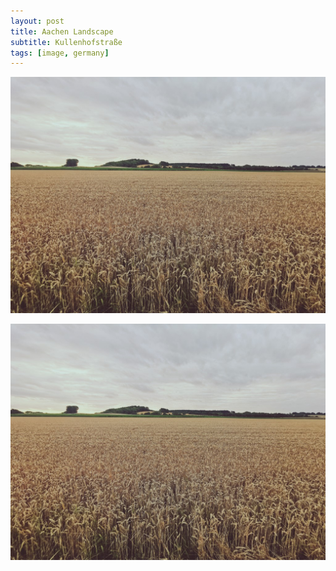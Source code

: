 ```yaml
---
layout: post
title: Aachen Landscape
subtitle: Kullenhofstraße
tags: [image, germany]
---
```


![](../assets/2022-07-11-aachen-landscape.jpg)

![](2022-07-11-aachen-landscape.jpg)